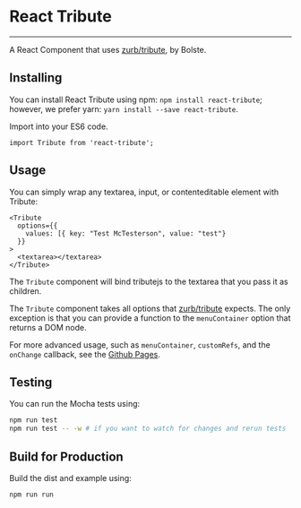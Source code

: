 # React Tribute
---

A React Component that uses [zurb/tribute](https://github.com/zurb/tribute), by Bolste.

## Installing

You can install React Tribute using npm: `npm install react-tribute`; however, we
prefer yarn: `yarn install --save react-tribute`.

Import into your ES6 code.

```
import Tribute from 'react-tribute';
```

## Usage

You can simply wrap any textarea, input, or contenteditable element with Tribute:

```
<Tribute
  options={{
    values: [{ key: "Test McTesterson", value: "test"}  
  }}
>
  <textarea></textarea>
</Tribute>
```

The `Tribute` component will bind tributejs to the textarea that you pass it as children.

The `Tribute` component takes all options that [zurb/tribute](https://github.com/zurb/tribute) expects. The only
exception is that you can provide a function to the `menuContainer` option that returns a DOM node.

For more advanced usage, such as `menuContainer`, `customRefs`, and the `onChange` callback, see the [Github Pages](https://bolstedev.github.io/react-tribute).

## Testing

You can run the Mocha tests using:

```bash
npm run test
npm run test -- -w # if you want to watch for changes and rerun tests
```

## Build for Production

Build the dist and example using:

```bash
npm run run
```
